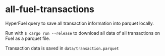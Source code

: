 # all-fuel-transactions
HyperFuel query to save all transaction information into parquet locally.

Run with `$ cargo run --release` to download all data of all transactions on Fuel as a parquet file.

Transaction data is saved in `data/transaction.parquet`